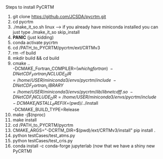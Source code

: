 Steps to install PyCRTM
1. git clone https://github.com/JCSDA/pycrtm.git
2. cd pycrtm
3. ./make_it_so.sh linux --> if you already have miniconda installed you can just type ./make_it_so skip_install
4. **PANIC** (just kidding)
6. conda activate pycrtm
7. cd /PATH_to_PYCRTM/pycrtm/ext/CRTMv3
8. rm -rf build
9. mkdir build && cd build
10. cmake .. \
  -DCMAKE_Fortran_COMPILER=$(which gfortran) \
  -DNetCDF_Fortran_INCLUDE_DIR=/home/USER/miniconda3/envs/pycrtm/include \
  -DNetCDF_Fortran_LIBRARY=/home/USER/miniconda3/envs/pycrtm/lib/libnetcdff.so \
  -DNetCDF_INCLUDE_DIR=/home/USER/miniconda3/envs/pycrtm/include \
  -DCMAKE_INSTALL_PREFIX=$(pwd)/../install \
  -DCMAKE_BUILD_TYPE=Release
11. make -j$(nproc)
12. make install
13. cd /PATH_to_PYCRTM/pycrtm
14. CMAKE_ARGS="-DCRTM_DIR=$(pwd)/ext/CRTMv3/install" pip install .
15. python testCases/test_atms.py
16. python testCases/test_cris.py
17. conda install -c conda-forge jupyterlab (now that we have a shiny new PyCRTM)



